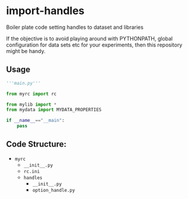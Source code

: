 # import-handles

Boiler plate code setting handles to dataset and libraries

If the objective is to avoid playing around with PYTHONPATH, global configuration for data sets etc for your experiments, then this repository might be handy.

## Usage

```python
'''main.py'''

from myrc import rc

from mylib import *
from mydata import MYDATA_PROPERTIES

if __name__=="__main":
    pass

```

## Code Structure:

* `myrc`
    * `__init__.py`
    * `rc.ini`
    * `handles`
        * `__init__.py`
        * `option_handle.py`

    
